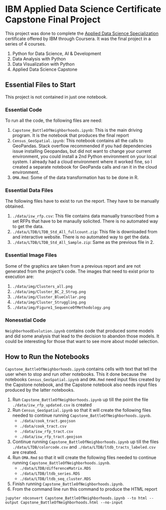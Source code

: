 
# IBM Applied Data Science Certificate Capstone Final Project

This project was done to complete the [Applied Data Science Specialization](https://www.coursera.org/specializations/applied-data-science) certificate offered by IBM through Coursera. It was the final project in a series of 4 courses.  
  
1. Python for Data Science, AI & Development
2. Data Analysis with Python
3. Data Visualization with Python
4. Applied Data Science Capstone

## Essential Files to Start

This project is not contained in just one notebook.

### Essential Code

To run all the code, the following files are need:

1. `Capstone_BattleOfNeighborhoods.ipynb`: This is the main driving program. It is the notebook that produces the final report
2. `Census_GeoSpatial.ipynb`: This notebook contains all the calls to GeoPandas. Stack overflow recommended if you had dependencies issue installing Geopandas, but did not want to change your current environment, you could install a 2nd Python environment on your local system. I already had a cloud environment where it worked fine, so I created a separate notebook for GeoPanda calls and ran it in the cloud environment.  
3. `OMA.Rmd`: Some of the data transformation has to be done in R. 

### Essential Data Files

The following files have to exist to run the report. They have to be manually obtained. 

1. `./data/isw_rfp.csv`: This file contains data manually transcribed from a set RFPs that have to be manaully solicited. There is no automated way to get the data.
2. `./data/LTDB/LTDB_Std_All_fullcount.zip`: This file is downloaded from and interactive website. There is no automated way to get the data.
3. `./data/LTDB/LTDB_Std_All_Sample.zip`: Same as the previous file in 2.

### Essential Image Files

Some of the graphics are taken from a previous report and are not generated from the project's code. The images that need to exist prior to execution are:

1. `./data/img/Clusters_all.png`
2. `./data/img/Cluster_BC_2_Strug.png`
3. `./data/img/Cluster_BlueCollar.png`
4. `./data/img/Cluster_Struggling.png`
5. `./data/img/Figure1_SequenceOfMethodology.png`

### Nonesstial Code

`NeighborhoodEvolution.ipynb` contains code that produced some models and did some analysis that lead to the decision to abandon those models. It could be interesting for those that want to see more about model selection. 

## How to Run the Notebooks

`Capstone_BattleOfNeighborhoods.ipynb` contains cells with text that tell the user when to stop and run other notebooks. This it done because the notebooks `Census_GeoSpatial.ipynb` and `OMA.Rmd` need input files created by the Capstone notebook, and the Capstone notebook also needs input files produced by the latter notebooks.

1. Run `Capstone_BattleOfNeighborhoods.ipynb` up till the point the file `./data/isw_rfp_updated.csv` is created
2. Run `Census_GeoSpatial.ipynb` so that it will create the following files needed to continue running `Capstone_BattleOfNeighborhoods.ipynb`. 
    + `./data/cook_tract.geojson`
    + `./data/cook_tract.csv`
    + `./data/isw_rfp_tract.csv`
    + `./data/isw_rfp_tract.geojson`
3. Continue running `Capstone_BattleOfNeighborhoods.ipynb` up till the files `./data/LTDB/colorcode.csv` and `./data/LTDB/ltdb_tracts_labeled.csv` are created.
4. Run `OMA.Rmd` so that it will create the following files needed to continue running `Capstone_BattleOfNeighborhoods.ipynb`.
    + `./data/LTDB/differenceMatrix.RDS`
    + `./data/LTDB/ltdb_series.RDS`
    + `./data/LTDB/ltdb_seq_cluster.RDS`
5. Finish running `Capstone_BattleOfNeighborhoods.ipynb`.
6. From the command line run this command to produce the HTML report  
  
`jupyter nbconvert Capstone_BattleOfNeighborhoods.ipynb --to html --output Capstone_BattleOfNeighborhoods.html --no-input`
